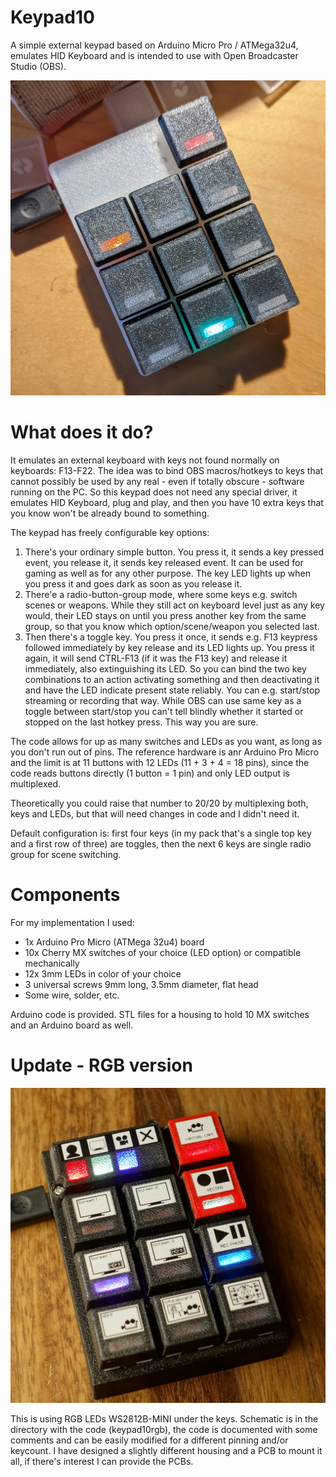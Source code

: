 # Keypad10
A simple external keypad based on Arduino Micro Pro / ATMega32u4, emulates HID Keyboard and is intended to use with Open Broadcaster Studio (OBS).

![Photo of the keypad](https://github.com/biasedlogic/Keypad10/blob/main/PXL_20201229_113510824.jpg?raw=true)

# What does it do?

It emulates an external keyboard with keys not found normally on keyboards: F13-F22. The idea was to bind OBS macros/hotkeys to keys that cannot possibly be used by any real - even if totally obscure - software running on the PC. So this keypad does not need any special driver, it emulates HID Keyboard, plug and play, and then you have 10 extra keys that you know won't be already bound to something.

The keypad has freely configurable key options:

1. There's your ordinary simple button. You press it, it sends a key pressed event, you release it, it sends key released event. It can be used for gaming as well as for any other purpose. The key LED lights up when you press it and goes dark as soon as you release it.
2. There'e a radio-button-group mode, where some keys e.g. switch scenes or weapons. While they still act on keyboard level just as any key would, their LED stays on until you press another key from the same group, so that you know which option/scene/weapon you selected last.
3. Then there's a toggle key. You press it once, it sends e.g. F13 keypress followed immediately by key release and its LED lights up. You press it again, it will send CTRL-F13 (if it was the F13 key) and release it immediately, also extinguishing its LED. So you can bind the two key combinations to an action activating something and then deactivating it and have the LED indicate present state reliably. You can e.g. start/stop streaming or recording that way. While OBS can use same key as a toggle between start/stop you can't tell blindly whether it started or stopped on the last hotkey press. This way you are sure.

The code allows for up as many switches and LEDs as you want, as long as you don't run out of pins. The reference hardware is anr Arduino Pro Micro and the limit is at 11 buttons with 12 LEDs (11 + 3 + 4 = 18 pins), since the code reads buttons directly (1 button = 1 pin) and only LED output is multiplexed. 

Theoretically you could raise that number to 20/20 by multiplexing both, keys and LEDs, but that will need changes in code and I didn't need it.

Default configuration is: first four keys (in my pack that's a single top key and a first row of three) are toggles, then the next 6 keys are single radio group for scene switching.

# Components

For my implementation I used:
* 1x Arduino Pro Micro (ATMega 32u4) board
* 10x Cherry MX switches of your choice (LED option) or compatible mechanically
* 12x 3mm LEDs in color of your choice
* 3 universal screws 9mm long, 3.5mm diameter, flat head
* Some wire, solder, etc.

Arduino code is provided.
STL files for a housing to hold 10 MX switches and an Arduino board as well.

# Update - RGB version

![Photo of the RGB version](https://github.com/biasedlogic/Keypad10/blob/main/Keypad10rgb/DSC04994.JPG?raw=true)

This is using RGB LEDs WS2812B-MINI under the keys. Schematic is in the directory with the code (keypad10rgb), the code is documented with some comments and can be easily modified for a different pinning and/or keycount. 
I have designed a slightly different housing and a PCB to mount it all, if there's interest I can provide the PCBs.

